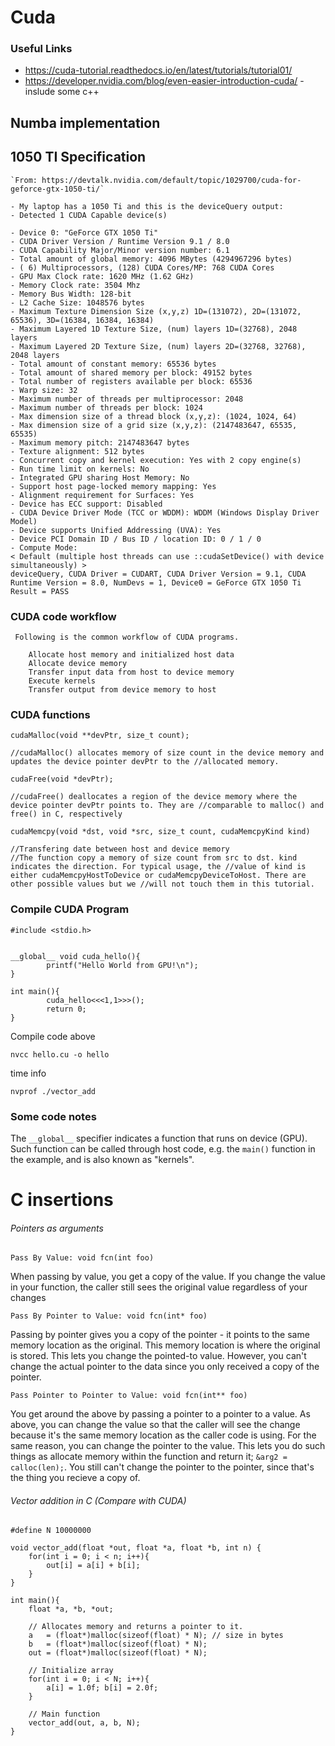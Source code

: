 # Cuda

### Useful Links

 - https://cuda-tutorial.readthedocs.io/en/latest/tutorials/tutorial01/
 - https://developer.nvidia.com/blog/even-easier-introduction-cuda/ - inslude some c++


## Numba implementation

## 1050 TI Specification
```
`From: https://devtalk.nvidia.com/default/topic/1029700/cuda-for-geforce-gtx-1050-ti/`

- My laptop has a 1050 Ti and this is the deviceQuery output:
- Detected 1 CUDA Capable device(s)

- Device 0: "GeForce GTX 1050 Ti"
- CUDA Driver Version / Runtime Version 9.1 / 8.0
- CUDA Capability Major/Minor version number: 6.1
- Total amount of global memory: 4096 MBytes (4294967296 bytes)
- ( 6) Multiprocessors, (128) CUDA Cores/MP: 768 CUDA Cores
- GPU Max Clock rate: 1620 MHz (1.62 GHz)
- Memory Clock rate: 3504 Mhz
- Memory Bus Width: 128-bit
- L2 Cache Size: 1048576 bytes
- Maximum Texture Dimension Size (x,y,z) 1D=(131072), 2D=(131072, 65536), 3D=(16384, 16384, 16384)
- Maximum Layered 1D Texture Size, (num) layers 1D=(32768), 2048 layers
- Maximum Layered 2D Texture Size, (num) layers 2D=(32768, 32768), 2048 layers
- Total amount of constant memory: 65536 bytes
- Total amount of shared memory per block: 49152 bytes
- Total number of registers available per block: 65536
- Warp size: 32
- Maximum number of threads per multiprocessor: 2048
- Maximum number of threads per block: 1024
- Max dimension size of a thread block (x,y,z): (1024, 1024, 64)
- Max dimension size of a grid size (x,y,z): (2147483647, 65535, 65535)
- Maximum memory pitch: 2147483647 bytes
- Texture alignment: 512 bytes
- Concurrent copy and kernel execution: Yes with 2 copy engine(s)
- Run time limit on kernels: No
- Integrated GPU sharing Host Memory: No
- Support host page-locked memory mapping: Yes
- Alignment requirement for Surfaces: Yes
- Device has ECC support: Disabled
- CUDA Device Driver Mode (TCC or WDDM): WDDM (Windows Display Driver Model)
- Device supports Unified Addressing (UVA): Yes
- Device PCI Domain ID / Bus ID / location ID: 0 / 1 / 0
- Compute Mode:
< Default (multiple host threads can use ::cudaSetDevice() with device simultaneously) >
deviceQuery, CUDA Driver = CUDART, CUDA Driver Version = 9.1, CUDA Runtime Version = 8.0, NumDevs = 1, Device0 = GeForce GTX 1050 Ti
Result = PASS 
```

### CUDA code workflow
```
 Following is the common workflow of CUDA programs.

    Allocate host memory and initialized host data
    Allocate device memory
    Transfer input data from host to device memory
    Execute kernels
    Transfer output from device memory to host

```

### CUDA functions

```
cudaMalloc(void **devPtr, size_t count);

//cudaMalloc() allocates memory of size count in the device memory and updates the device pointer devPtr to the //allocated memory.
```

```
cudaFree(void *devPtr);

//cudaFree() deallocates a region of the device memory where the device pointer devPtr points to. They are //comparable to malloc() and free() in C, respectively
```

```
cudaMemcpy(void *dst, void *src, size_t count, cudaMemcpyKind kind)

//Transfering date between host and device memory 
//The function copy a memory of size count from src to dst. kind indicates the direction. For typical usage, the //value of kind is either cudaMemcpyHostToDevice or cudaMemcpyDeviceToHost. There are other possible values but we //will not touch them in this tutorial. 
```

### Compile CUDA Program
```
#include <stdio.h>


__global__ void cuda_hello(){
        printf("Hello World from GPU!\n");
}

int main(){
        cuda_hello<<<1,1>>>();
        return 0;
}
```

Compile code above 
```
nvcc hello.cu -o hello
```

time info
```
nvprof ./vector_add
```


### Some code notes

The `__global__` specifier indicates a function that runs on device (GPU). Such function can be called through host code, e.g. the `main()` function in the example, and is also known as "kernels".


# C insertions

###### Pointers as arguments

`Pass By Value: void fcn(int foo)`

When passing by value, you get a copy of the value. If you change the value in your function, the caller still sees the original value regardless of your changes

`Pass By Pointer to Value: void fcn(int* foo)`

Passing by pointer gives you a copy of the pointer - it points to the same memory location as the original. This memory location is where the original is stored. This lets you change the pointed-to value. However, you can't change the actual pointer to the data since you only received a copy of the pointer.

`Pass Pointer to Pointer to Value: void fcn(int** foo)`

You get around the above by passing a pointer to a pointer to a value. As above, you can change the value so that the caller will see the change because it's the same memory location as the caller code is using. For the same reason, you can change the pointer to the value. This lets you do such things as allocate memory within the function and return it; `&arg2 = calloc(len);`. You still can't change the pointer to the pointer, since that's the thing you recieve a copy of.


###### Vector addition in C (Compare with CUDA)
```
#define N 10000000

void vector_add(float *out, float *a, float *b, int n) {
    for(int i = 0; i < n; i++){
        out[i] = a[i] + b[i];
    }
}

int main(){
    float *a, *b, *out; 

    // Allocates memory and returns a pointer to it.
    a   = (float*)malloc(sizeof(float) * N); // size in bytes
    b   = (float*)malloc(sizeof(float) * N);
    out = (float*)malloc(sizeof(float) * N);

    // Initialize array
    for(int i = 0; i < N; i++){
        a[i] = 1.0f; b[i] = 2.0f;
    }

    // Main function
    vector_add(out, a, b, N);
}
```